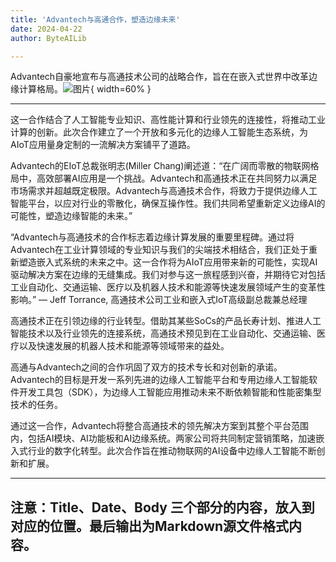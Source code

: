 ```yaml
---
title: 'Advantech与高通合作，塑造边缘未来'
date: 2024-04-22
author: ByteAILib

---
```


Advantech自豪地宣布与高通技术公司的战略合作，旨在在嵌入式世界中改革边缘计算格局。![图片](https://ai-techpark.com/wp-content/uploads/2024/04/Advantech-1-960x540.jpg){ width=60% }

---
这一合作结合了人工智能专业知识、高性能计算和行业领先的连接性，将推动工业计算的创新。此次合作建立了一个开放和多元化的边缘人工智能生态系统，为AIoT应用量身定制的一流解决方案铺平了道路。

Advantech的EIoT总裁张明志(Miller Chang)阐述道：“在广阔而零散的物联网格局中，高效部署AI应用是一个挑战。Advantech和高通技术正在共同努力以满足市场需求并超越既定极限。Advantech与高通技术合作，将致力于提供边缘人工智能平台，以应对行业的零散化，确保互操作性。我们共同希望重新定义边缘AI的可能性，塑造边缘智能的未来。”

“Advantech与高通技术的合作标志着边缘计算发展的重要里程碑。通过将Advantech在工业计算领域的专业知识与我们的尖端技术相结合，我们正处于重新塑造嵌入式系统的未来之中。这一合作将为AIoT应用带来新的可能性，实现AI驱动解决方案在边缘的无缝集成。我们对参与这一旅程感到兴奋，并期待它对包括工业自动化、交通运输、医疗以及机器人技术和能源等快速发展领域产生的变革性影响。” — Jeff Torrance, 高通技术公司工业和嵌入式IoT高级副总裁兼总经理

高通技术正在引领边缘的行业转型。借助其某些SoCs的产品长寿计划、推进人工智能技术以及行业领先的连接系统，高通技术预见到在工业自动化、交通运输、医疗以及快速发展的机器人技术和能源等领域带来的益处。

高通与Advantech之间的合作巩固了双方的技术专长和对创新的承诺。Advantech的目标是开发一系列先进的边缘人工智能平台和专用边缘人工智能软件开发工具包（SDK），为边缘人工智能应用推动未来不断依赖智能和性能密集型技术的任务。

通过这一合作，Advantech将整合高通技术的领先解决方案到其整个平台范围内，包括AI模块、AI功能板和AI边缘系统。两家公司将共同制定营销策略，加速嵌入式行业的数字化转型。此次合作旨在推动物联网的AI设备中边缘人工智能不断创新和扩展。

---
注意：Title、Date、Body 三个部分的内容，放入到对应的位置。最后输出为Markdown源文件格式内容。
---
